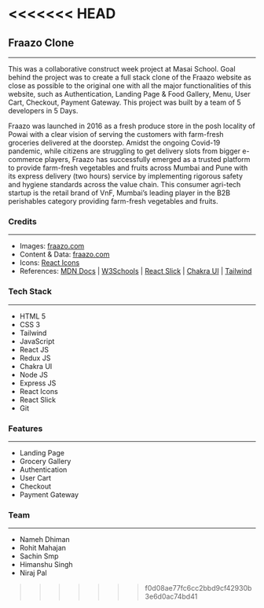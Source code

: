 <<<<<<< HEAD
=======
## Fraazo Clone

---

<p>
This was a collaborative construct week project at Masai School.
Goal behind the project was to create a full stack clone of the Fraazo website as close as possible to the original one with all the major functionalities of this website, such as  Authentication, Landing Page & Food Gallery, Menu, User Cart, Checkout, Payment Gateway.
This project was built by a team of 5 developers in 5 Days. 
</p>

<!-- [Click Here](https://clone-kfc.netlify.app/ "KFC Clone") to view the deployed website. --->

<p>
Fraazo was launched in 2016 as a fresh produce store in the posh locality of Powai with a clear vision of serving the customers with farm-fresh groceries delivered at the doorstep.
Amidst the ongoing Covid-19 pandemic, while citizens are struggling to get delivery slots from bigger e-commerce players, Fraazo has successfully emerged as a trusted platform to provide farm-fresh vegetables and fruits across Mumbai and Pune with its express delivery (two hours) service by implementing rigorous safety and hygiene standards across the value chain. This consumer agri-tech startup is the retail brand of VnF, Mumbai’s leading player in the B2B perishables category providing farm-fresh vegetables and fruits.
</p>

### Credits

---

- Images: [fraazo.com](https://fraazo.com/)
- Content & Data: [fraazo.com](https://fraazo.com/)
- Icons: [React Icons](https://react-icons.github.io/react-icons/)
- References: [MDN Docs](https://developer.mozilla.org/en-US/) | [W3Schools](https://www.w3schools.com/) | [React Slick](https://react-slick.neostack.com/) | [Chakra UI](https://chakra-ui.com/) | [Tailwind](https://tailwindcss.com/)

### Tech Stack

---

- HTML 5
- CSS 3
- Tailwind
- JavaScript
- React JS
- Redux JS
- Chakra UI
- Node JS
- Express JS
- React Icons
- React Slick
- Git

### Features

---

- Landing Page
- Grocery Gallery
- Authentication
- User Cart
- Checkout
- Payment Gateway

<!-- ### Screenshots
___
![screehshot](https://miro.medium.com/max/1400/1*fu995W5N5M0VbHGlpNJxPQ.jpeg)
<br/>
<br/>
![screehshot2](https://miro.medium.com/max/1400/1*OBk1DWRx516zaSBgJZ7PrA.jpeg)
<br/>
<br/>
![screehshot3](https://miro.medium.com/max/1400/1*WQIFiH_I3wTtJZxBQQOs9w.jpeg)
<br/>
<br/>
![screehshot4](https://miro.medium.com/max/1400/1*zkiNq-T3glOef708whgQaA.jpeg)
<br/>
<br/>
![screehshot5](https://miro.medium.com/max/1400/1*WMqWF6FwCcpr74x9piU_Ug.jpeg)
<br/>
<br/>
![screehshot5](https://miro.medium.com/max/1400/1*N_xfAdo9YiXeeyRjaAWc_w.jpeg) -->

### Team

---

- Nameh Dhiman
- Rohit Mahajan
- Sachin Smp
- Himanshu Singh
- Niraj Pal
>>>>>>> f0d08ae77fc6cc2bbd9cf42930b3e6d0ac74bd41
